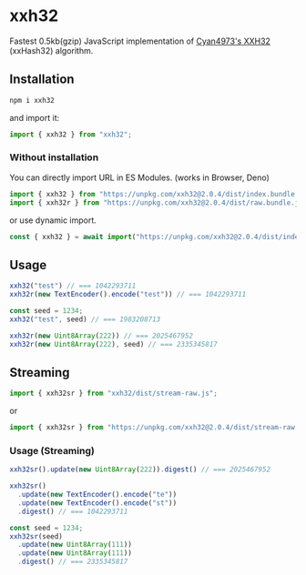 # xxh32

Fastest 0.5kb(gzip) JavaScript implementation of [Cyan4973's XXH32](https://github.com/Cyan4973/xxHash) (xxHash32) algorithm.

## Installation

```sh
npm i xxh32
```

and import it:

```js
import { xxh32 } from "xxh32";
```

### Without installation

You can directly import URL in ES Modules. (works in Browser, Deno)

```js
import { xxh32 } from "https://unpkg.com/xxh32@2.0.4/dist/index.bundle.js";
import { xxh32r } from "https://unpkg.com/xxh32@2.0.4/dist/raw.bundle.js"; // for Uint8Array
```

or use dynamic import.

```js
const { xxh32 } = await import("https://unpkg.com/xxh32@2.0.4/dist/index.bundle.js");
```

## Usage

```js
xxh32("test") // === 1042293711
xxh32r(new TextEncoder().encode("test")) // === 1042293711

const seed = 1234;
xxh32("test", seed) // === 1983208713

xxh32r(new Uint8Array(222)) // === 2025467952
xxh32r(new Uint8Array(222), seed) // === 2335345817
```

## Streaming

```js
import { xxh32sr } from "xxh32/dist/stream-raw.js";
```

or

```js
import { xxh32sr } from "https://unpkg.com/xxh32@2.0.4/dist/stream-raw.bundle.js";
```

### Usage (Streaming)

```js
xxh32sr().update(new Uint8Array(222)).digest() // === 2025467952

xxh32sr()
  .update(new TextEncoder().encode("te"))
  .update(new TextEncoder().encode("st"))
  .digest() // === 1042293711

const seed = 1234;
xxh32sr(seed)
  .update(new Uint8Array(111))
  .update(new Uint8Array(111))
  .digest() // === 2335345817
```

